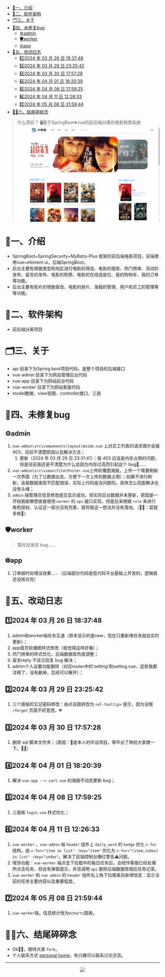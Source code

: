 - [📃一、介绍](#一介绍)
- [ 📱二、软件架构](#-二软件架构)
- [ 🗂️三、关于](#-️三关于)
- [ 🐞四、未修复bug](#-四未修复bug)
	- [ ⚙️admin](#-️admin)
	- [ 🛡️worker](#-️worker)
	- [ 🌐app](#-app)
- [ 🔧五、改动日志](#-五改动日志)
	- [1️⃣2024 年 03 月 26 日 18:37:48](#1️⃣2024-年-03-月-26-日-183748)
	- [2️⃣2024 年 03 月 29 日 23:25:42](#2️⃣2024-年-03-月-29-日-232542)
	- [3️⃣2024 年 03 月 30 日 17:57:28](#3️⃣2024-年-03-月-30-日-175728)
	- [4️⃣2024 年 04 月 01 日 18:20:39](#4️⃣2024-年-04-月-01-日-182039)
	- [5️⃣2024 年 04 月 08 日 17:59:25](#5️⃣2024-年-04-月-08-日-175925)
	- [6️⃣2024 年 04 月 11 日 12:26:33](#6️⃣2024-年-04-月-11-日-122633)
	- [7️⃣2024 年 05 月 08 日 21:59:44](#7️⃣2024-年-05-月-08-日-215944)
- [ 🙌🏼六、结尾碎碎念](#-六结尾碎碎念)


>什么项目？
>🖥️基于SpringBoot➕vue的前后端分离的电影购票系统
![app-home-vue](/readme_assets/app_home_vue.png)
# 📃一、介绍
- SpringBoot+SpringSecurity+MyBatis-Plus 框架的前后端电影项目，前端使用vue+element ui，后端SpringBoot。
- 前台主要有根据类型和地区进行电影的筛选、电影的搜索、热门榜单、活动的发布、留言的发布、电影的购票、电影的在线选座位、我的购物车、我的订单等功能。
- 后台主要有影片的增删查改、电影的排片、海报的管理、用户和员工的管理等等功能。
# <span id="head2"> 📱二、软件架构</span>
- 前后端分离项目
# <span id="head3"> 🗂️三、关于</span>
- api 目录下为Spring boot项目代码，是整个项目的后端接口
- vue-admin 目录下为网站管理后台代码
- vue-app 目录下为网站前台代码
- vue-worker 目录下为网站客服代码
- model数据、view视图、controller接口、三层
# <span id="head4"> 🐞四、未修复bug</span>
## <span id="head5"> ⚙️admin</span>
1. `vue-admin\src\components\layout\Aside.vue` 上对员工列表的请求偶尔会报403，目前不清楚原因以及解决方法；
	1. 更新（2024 年 03 月 29 日 23:31:41）：报 403 应该是内存占用的问题，但是目前我还是不清楚为什么会因为内存过高而引起这个 bug🐛……
2. `vue-admin\src\views\film\Poster.vue`上传轮播图海报，上传一个需要刷新一次界面（为了让数据出去，方便下一次上传的数据占用）；如果不进行刷新，会报数据类型不匹配错误，实际上代码是没问题的。具体怎么彻底解决也没有头绪；
3. `admin` 端管理员信息修改提交显示成功，但实际后台数据并未更新，原因是一开始我偷懒想直接使用 `worker` 的 `api` 接口实现，但是后来根据 `role` 来进行角色授权、认证这一部分没有完善，就导致这一想法并没有落地。（🙌🏼：菜就多练🙈）
## <span id="head6"> 🛡️worker</span>
> 暂时没发现 bug……
## <span id="head7"> 🌐app</span>
1. 订单超时处理没效果……（后端部分代码是低代码平台基础上开发的，逻辑我还没核对完）

# <span id="head8"> 🔧五、改动日志</span>
## <span id="head9">1️⃣2024 年 03 月 26 日 18:37:48</span>
1. admin和worker端任务互通（原本显示的是new，现在只要新增任务就会实时更新）；
2. app首页轮播图样式修改（我觉得这样好看)；
3. 热门榜单的样式优化、后端数据库热度调整；
4. 留言reply 不显示回复 bug 解决；
5. admin个人设置功能删除（对应router中的‘setting’和setting.vue，这些我都注释了，没有删掉，后续可以解开）；
## <span id="head10">2️⃣2024 年 03 月 29 日 23:25:42</span>
1. 三个面板的忘记密码修改：由点击跳转改为 `<el-tooltip>` 提示，因为没做 `/forget` 页面不好意思。💔
## <span id="head11">3️⃣2024 年 03 月 30 日 17:57:28</span>
1. 删除 sql 脚本文件夹；（原因：🌟是本人的毕设项目，等毕业了再给大家嫖一下。🙏🏼）
## <span id="head12">4️⃣2024 年 04 月 01 日 18:20:39</span>
1. 解决 `vue-app --> cart.vue` 的海报不动态更新 bug；
## <span id="head13">5️⃣2024 年 04 月 08 日 17:59:25</span>
1. 三面板 `login.vue` 样式优化；
## <span id="head14">6️⃣2024 年 04 月 11 日 12:26:33</span>
1. `vue-worker` 、`vue-admin` 端 `header` 组件上 `daily_work` 的 `badge` 优化 `v-for` 结构，由 `v-for="item in list" :key="item"` 优化为 `v-for="(item,index) in list" :key="index"`。解决了前端控制台爆红警告⚠️问题。
2. 增添功能：`vue-worker` 端点击下拉框中的每日任务后，会视作客服已经处理所点击任务，将会有弹窗提示，并且调用 `api` 删除后端数据库相应任务记录。
3. `vue-worker` 和 `vue-admin` 的 `header` 组件右上角下拉框条目新增信息：显示当前的任务主要内容以及重要程度。
## <span id="head16">7️⃣2024 年 05 月 08 日 21:59:44</span>
1. `vue-worker`端，信息统计改为`echarts`图表。
# <span id="head15"> 🙌🏼六、结尾碎碎念</span>
- Ok👌🏼，期待大家 `fork`。
- 个人联系方式 [personal home](https://barry-maverick-ren.notion.site/Personal-Home-38a5d924805a4afe866e2509e672fa6e?pvs=4)，有兴趣可以联系讨论交流。

---
<div align="center"><img src="https://github-readme-stats.vercel.app/api?username=get1024&show_icons=true&role=OWNER,ORGANIZATION_MEMBER,COLLABORATOR&theme=radical&hide_border=true&show_owner=true"/></div>